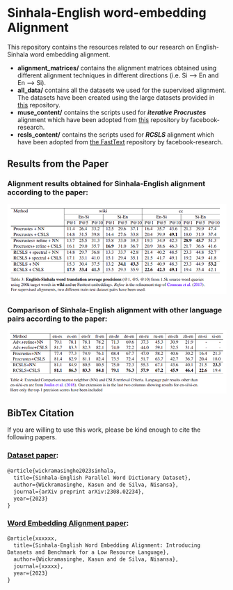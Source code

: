 # Sinhala-English word-embedding Alignment

This repository contains the resources related to our research on English-Sinhala word embedding alignment.

- **alignment_matrices/** contains the alignment matrices obtained using different alignment techniques in different directions (i.e. Si --> En and En --> Si).
- **all_data/** contains all the datasets we used for the supervised alignment. The datasets have been created using the large datasets provided in [this](https://github.com/kasunw22/sinhala-para-dict/tree/main) repository.
- **muse_content/** contains the scripts used for ***iterative Procrustes*** alignment which have been adopted from [this](https://github.com/facebookresearch/MUSE/tree/main) repository by facebook-research.
- **rcsls_content/** contains the scripts used for ***RCSLS*** alignment which have been adopted from [the FastText](https://github.com/facebookresearch/fastText/tree/main/alignment) repository by facebook-research.


## Results from the Paper

### Alignment results obtained for Sinhala-English alignment according to the paper:
![Model](./en-si-alignment-results.png)

### Comparison of Sinhala-English alignment with other language pairs according to the paper:
![Model](./alignment-results-comparison.png)


## BibTex Citation
If you are willing to use this work, please be kind enough to cite the following papers.

### [Dataset paper](https://arxiv.org/abs/2308.02234):
```
@article{wickramasinghe2023sinhala,
  title={Sinhala-English Parallel Word Dictionary Dataset},
  author={Wickramasinghe, Kasun and de Silva, Nisansa},
  journal={arXiv preprint arXiv:2308.02234},
  year={2023}
}
```

### [Word Embedding Alignment paper](https://arxiv.org/abs/2308.02234): 
```
@article{xxxxxx,
  title={Sinhala-English Word Embedding Alignment: Introducing Datasets and Benchmark for a Low Resource Language},
  author={Wickramasinghe, Kasun and de Silva, Nisansa},
  journal={xxxxx},
  year={2023}
}
```
